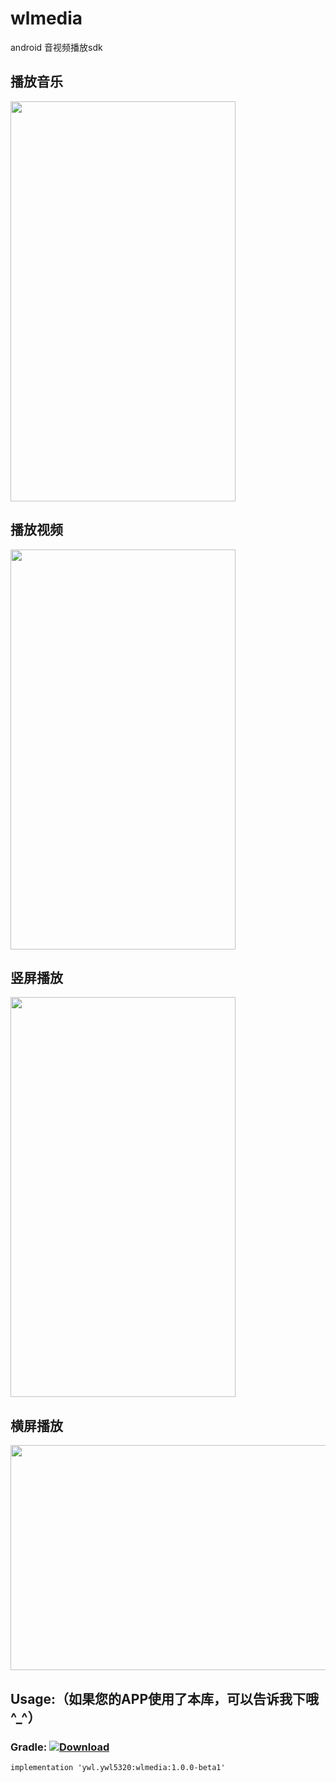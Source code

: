 # wlmedia
android 音视频播放sdk

## 播放音乐
<img width="360" height="640" src="https://github.com/wanliyang1990/wlmedia/blob/master/img/3.png"/>

## 播放视频
<img width="360" height="640" src="https://github.com/wanliyang1990/wlmedia/blob/master/img/4.png"/>

## 竖屏播放
<img width="360" height="640" src="https://github.com/wanliyang1990/wlmedia/blob/master/img/1.png"/>

## 横屏播放
<img width="640" height="360" src="https://github.com/wanliyang1990/wlmedia/blob/master/img/2.png"/>

## Usage:（如果您的APP使用了本库，可以告诉我下哦^_^）

### Gradle: [ ![Download](https://api.bintray.com/packages/ywl5320/maven/wlmedia/images/download.svg?version=1.0.0-beta1) ](https://bintray.com/ywl5320/maven/wlmedia/1.0.0-beta1/link)

	implementation 'ywl.ywl5320:wlmedia:1.0.0-beta1'



